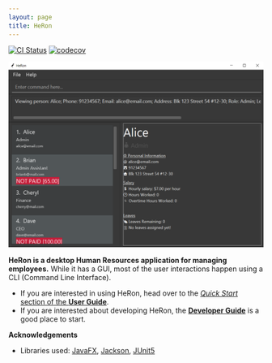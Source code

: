```yaml
---
layout: page
title: HeRon
---
```


[![CI Status](https://github.com/se-edu/addressbook-level3/workflows/Java%20CI/badge.svg)](https://github.com/se-edu/addressbook-level3/actions)
[![codecov](https://codecov.io/gh/se-edu/addressbook-level3/branch/master/graph/badge.svg)](https://codecov.io/gh/se-edu/addressbook-level3)

![Ui](images/Ui.png)

**HeRon is a desktop Human Resources application for managing employees.** While it has a GUI, most of the user interactions happen using a CLI (Command Line Interface).

* If you are interested in using HeRon, head over to the [_Quick Start_ section of the **User Guide**](UserGuide.html#quick-start).
* If you are interested about developing HeRon, the [**Developer Guide**](DeveloperGuide.html) is a good place to start.


**Acknowledgements**

* Libraries used: [JavaFX](https://openjfx.io/), [Jackson](https://github.com/FasterXML/jackson), [JUnit5](https://github.com/junit-team/junit5)
